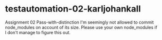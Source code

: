 # testautomation-02-karljohankall
Assignment 02 Pass-with-distinction
I'm seemingly not allowed to commit node_modules on account of its size. Please use your own node_modules if I don't manage to figure this out. 
